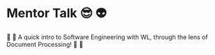 # Mentor Talk :sunglasses: :alien:

:notebook_with_decorative_cover: :bookmark: A quick intro to Software Engineering with WL, through the lens of Document Processing! :notebook_with_decorative_cover: :bookmark: